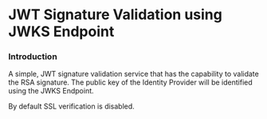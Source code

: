 # JWT Signature Validation using JWKS Endpoint

### Introduction

A simple, JWT signature validation service that has the capability to validate the RSA signature. The public key of the 
Identity Provider will be identified using the JWKS Endpoint.

By default SSL verification is disabled.




